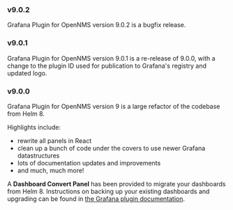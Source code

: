 ### v9.0.2

Grafana Plugin for OpenNMS version 9.0.2 is a bugfix release.

### v9.0.1

Grafana Plugin for OpenNMS version 9.0.1 is a re-release of 9.0.0, with a change to the plugin ID used for publication to Grafana's registry and updated logo.

### v9.0.0

Grafana Plugin for OpenNMS version 9 is a large refactor of the codebase from Helm 8.

Highlights include:
* rewrite all panels in React
* clean up a bunch of code under the covers to use newer Grafana datastructures
* lots of documentation updates and improvements
* and much, much more!

A **Dashboard Convert Panel** has been provided to migrate your dashboards from Helm 8.
Instructions on backing up your existing dashboards and upgrading can be found in [the Grafana plugin documentation](https://docs.opennms.com/grafana-plugin/latest/installation/upgrading.html).
